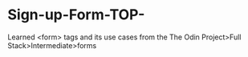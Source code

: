 # Sign-up-Form-TOP-
Learned &lt;form> tags and its use cases from the The Odin Project>Full Stack>Intermediate>forms
